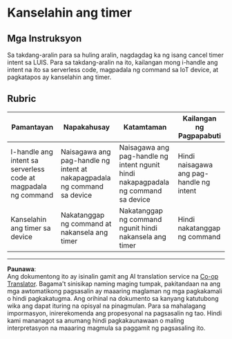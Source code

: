 <!--
CO_OP_TRANSLATOR_METADATA:
{
  "original_hash": "da5d9360fe02fdcc1e91a725016c846d",
  "translation_date": "2025-08-27T23:22:32+00:00",
  "source_file": "6-consumer/lessons/3-spoken-feedback/assignment.md",
  "language_code": "tl"
}
-->
# Kanselahin ang timer

## Mga Instruksyon

Sa takdang-aralin para sa huling aralin, nagdagdag ka ng isang cancel timer intent sa LUIS. Para sa takdang-aralin na ito, kailangan mong i-handle ang intent na ito sa serverless code, magpadala ng command sa IoT device, at pagkatapos ay kanselahin ang timer.

## Rubric

| Pamantayan | Napakahusay | Katamtaman | Kailangan ng Pagpapabuti |
| ---------- | ----------- | ---------- | ------------------------ |
| I-handle ang intent sa serverless code at magpadala ng command | Naisagawa ang pag-handle ng intent at nakapagpadala ng command sa device | Naisagawa ang pag-handle ng intent ngunit hindi nakapagpadala ng command sa device | Hindi naisagawa ang pag-handle ng intent |
| Kanselahin ang timer sa device | Nakatanggap ng command at nakansela ang timer | Nakatanggap ng command ngunit hindi nakansela ang timer | Hindi nakatanggap ng command |

---

**Paunawa**:  
Ang dokumentong ito ay isinalin gamit ang AI translation service na [Co-op Translator](https://github.com/Azure/co-op-translator). Bagama't sinisikap naming maging tumpak, pakitandaan na ang mga awtomatikong pagsasalin ay maaaring maglaman ng mga pagkakamali o hindi pagkakatugma. Ang orihinal na dokumento sa kanyang katutubong wika ang dapat ituring na opisyal na pinagmulan. Para sa mahalagang impormasyon, inirerekomenda ang propesyonal na pagsasalin ng tao. Hindi kami mananagot sa anumang hindi pagkakaunawaan o maling interpretasyon na maaaring magmula sa paggamit ng pagsasaling ito.